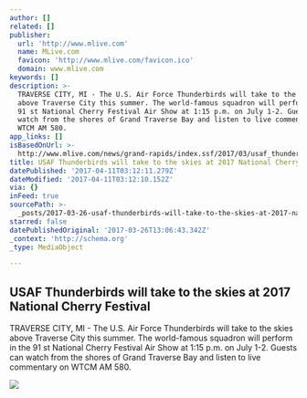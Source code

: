 ```yaml
---
author: []
related: []
publisher:
  url: 'http://www.mlive.com'
  name: MLive.com
  favicon: 'http://www.mlive.com/favicon.ico'
  domain: www.mlive.com
keywords: []
description: >-
  TRAVERSE CITY, MI - The U.S. Air Force Thunderbirds will take to the skies
  above Traverse City this summer. The world-famous squadron will perform in the
  91 st National Cherry Festival Air Show at 1:15 p.m. on July 1-2. Guests can
  watch from the shores of Grand Traverse Bay and listen to live commentary on
  WTCM AM 580.
app_links: []
isBasedOnUrl: >-
  http://www.mlive.com/news/grand-rapids/index.ssf/2017/03/usaf_thunderbirds_will_take_to.html
title: USAF Thunderbirds will take to the skies at 2017 National Cherry Festival
datePublished: '2017-04-11T03:12:11.279Z'
dateModified: '2017-04-11T03:12:10.152Z'
via: {}
inFeed: true
sourcePath: >-
  _posts/2017-03-26-usaf-thunderbirds-will-take-to-the-skies-at-2017-national-ch.md
starred: false
datePublishedOriginal: '2017-03-26T13:06:43.342Z'
_context: 'http://schema.org'
_type: MediaObject

---
```

<article style=""><h1>USAF Thunderbirds will take to the skies at 2017 National Cherry Festival</h1><p>TRAVERSE CITY, MI - The U.S. Air Force Thunderbirds will take to the skies above Traverse City this summer. The world-famous squadron will perform in the 91 st National Cherry Festival Air Show at 1:15 p.m. on July 1-2. Guests can watch from the shores of Grand Traverse Bay and listen to live commentary on WTCM AM 580.</p><img src="http://image.mlive.com/home/mlive-media/width620/img/grpress/news_impact/photo/22328388-standard.jpg" /></article>